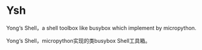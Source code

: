 # Ysh
Yong‘s Shell，a shell toolbox like busybox which implement by micropython. 

Yong‘s Shell，micropython实现的类busybox Shell工具箱。
